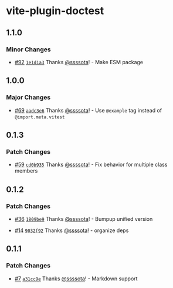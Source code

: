 # vite-plugin-doctest

## 1.1.0

### Minor Changes

- [#92](https://github.com/ssssota/doc-vitest/pull/92) [`1e1d1a3`](https://github.com/ssssota/doc-vitest/commit/1e1d1a3bfab139ce8bdc7a050ca246044502a103) Thanks [@ssssota](https://github.com/ssssota)! - Make ESM package

## 1.0.0

### Major Changes

- [#69](https://github.com/ssssota/doc-vitest/pull/69) [`aadc3e6`](https://github.com/ssssota/doc-vitest/commit/aadc3e6191e667e6521219e693e95a801bef584b) Thanks [@ssssota](https://github.com/ssssota)! - Use `@example` tag instead of `@import.meta.vitest`

## 0.1.3

### Patch Changes

- [#59](https://github.com/ssssota/doc-vitest/pull/59) [`cd0b935`](https://github.com/ssssota/doc-vitest/commit/cd0b935e8201c65ef18ad65fd7b2f0e98c47c32d) Thanks [@ssssota](https://github.com/ssssota)! - Fix behavior for multiple class members

## 0.1.2

### Patch Changes

- [#36](https://github.com/ssssota/doc-vitest/pull/36) [`1809be9`](https://github.com/ssssota/doc-vitest/commit/1809be90fbbeaa8591ccded0ee87a8cd29f8bfc4) Thanks [@ssssota](https://github.com/ssssota)! - Bumpup unified version

- [#14](https://github.com/ssssota/doc-vitest/pull/14) [`9032f92`](https://github.com/ssssota/doc-vitest/commit/9032f9286cf82ace6d201b8a563099be040e1212) Thanks [@ssssota](https://github.com/ssssota)! - organize deps

## 0.1.1

### Patch Changes

- [#7](https://github.com/ssssota/doc-vitest/pull/7) [`a31cc9e`](https://github.com/ssssota/doc-vitest/commit/a31cc9e2bf8c94e3ae14e3018ffdb0bf28916ee9) Thanks [@ssssota](https://github.com/ssssota)! - Markdown support

